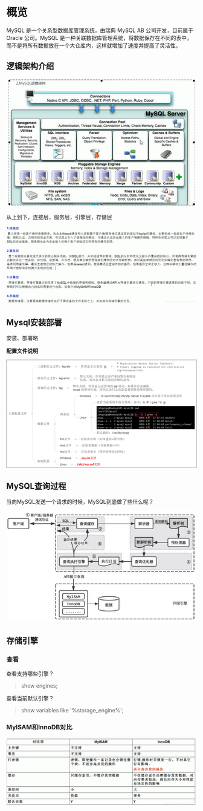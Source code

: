 # 概览

MySQL 是一个关系型数据库管理系统，由瑞典 MySQL AB 公司开发，目前属于 Oracle 公司。MySQL 是一种关联数据库管理系统，将数据保存在不同的表中，而不是将所有数据放在一个大仓库内，这样就增加了速度并提高了灵活性。

## 逻辑架构介绍

![](../images/mysql/mysql_arch.png)


从上到下，连接层，服务层，引擎层，存储层

![](../images/mysql/mysql_arch_2.png)


 ## Mysql安装部署

 安装、部署略

 **配置文件说明**

 ![](../images/mysql/mysql_conf.png)

 ## MySQL查询过程

 当向MySQL发送一个请求的时候，MySQL到底做了些什么呢？

 ![](../images/mysql/mysql_query_flow.jpg)


 ## 存储引擎

 ### 查看

 查看支持哪些引擎？

 > show engines;

 查看当前默认引擎？

> show variables like '%storage_engine%';

### MyISAM和InnoDB对比

![](../images/mysql/myisam_innodb.png)